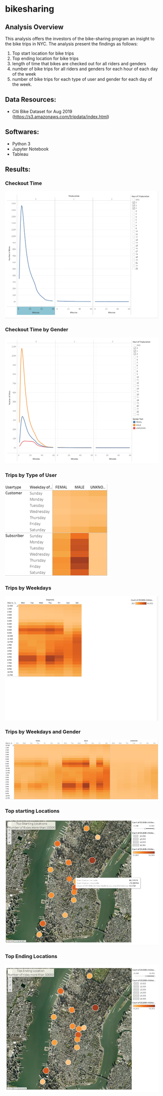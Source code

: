 # bikesharing


## Analysis Overview

This analysis offers the investors of the bike-sharing program an insight to the bike trips in NYC. The analysis present the findings as follows:

1. Top start location for bike trips
2. Top ending location for bike trips
3. length of time that bikes are checked out for all riders and genders
4. number of bike trips for all riders and genders for each hour of each day of the week
5. number of bike trips for each type of user and gender for each day of the week.

## Data Resources:
- Citi Bike Dataset for Aug 2019 (https://s3.amazonaws.com/tripdata/index.html)

## Softwares: 
- Python 3
- Jupyter Notebook
- Tableau

## Results:

### Checkout Time 

![checkout](images/checkout_time.png)

### Checkout Time by Gender

![gender](images/checkout_gender.png)

### Trips by Type of User

![tripuser](images/trip_user.png)

### Trips by Weekdays

![tripdays](images/trip_weekdays.png)

### Trips by Weekdays and Gender

![tripdaysgender](images/trp_weekdays_gender.png)

### Top starting Locations

![start](images/top_start_loc.png)

### Top Ending Locations

![end](images/top_end_loc.png)

